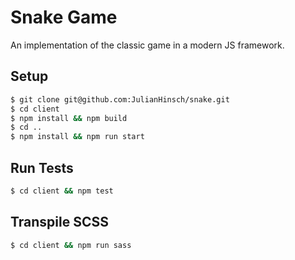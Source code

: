 # Snake Game

An implementation of the classic game in a modern JS framework.

## Setup

```bash
$ git clone git@github.com:JulianHinsch/snake.git
$ cd client
$ npm install && npm build
$ cd ..
$ npm install && npm run start
```

## Run Tests

```bash
$ cd client && npm test
```

## Transpile SCSS

```bash
$ cd client && npm run sass
```


